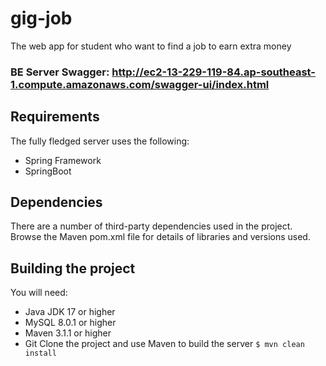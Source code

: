 # gig-job

The web app for student who want to find a job to earn extra money

### BE Server Swagger: http://ec2-13-229-119-84.ap-southeast-1.compute.amazonaws.com/swagger-ui/index.html

## Requirements

The fully fledged server uses the following:

- Spring Framework
- SpringBoot

## Dependencies

There are a number of third-party dependencies used in the project. Browse the Maven pom.xml file for details of
libraries and versions used.

## Building the project

You will need:

- Java JDK 17 or higher
- MySQL 8.0.1 or higher
- Maven 3.1.1 or higher
- Git
  Clone the project and use Maven to build the server
  `$ mvn clean install`
